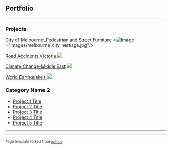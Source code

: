 ## Portfolio

---

### Projects

[City of Melbourne_Pedestrian and Street Furniture](/sample_page)
<![Image](src)="images/melbourne_city_hertiage.jpg"/>

[Road Accidents Victoria](/pdf/sample_presentation.pdf)
<img src="images/accidents.jpg"/>

[Climate Change-Middle East](http://example.com/)
<img src="images/climate_change.jpg"/>

[World Earthquakes ](http://example.com/)
<img src="images/eathquakes.jpg"/>

### Category Name 2

- [Project 1 Title](http://example.com/)
- [Project 2 Title](http://example.com/)
- [Project 3 Title](http://example.com/)
- [Project 4 Title](http://example.com/)
- [Project 5 Title](http://example.com/)

---




---
<p style="font-size:11px">Page template forked from <a href="https://github.com/evanca/quick-portfolio">evanca</a></p>
<!-- Remove above link if you don't want to attibute -->
